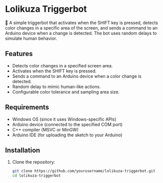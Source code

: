 # Lolikuza Triggerbot

🎯 A simple triggerbot that activates when the SHIFT key is pressed, detects color changes in a specific area of the screen, and sends a command to an Arduino device when a change is detected. The bot uses random delays to simulate human behavior.

## Features

- Detects color changes in a specified screen area.
- Activates when the SHIFT key is pressed.
- Sends a command to an Arduino device when a color change is detected.
- Random delay to mimic human-like actions.
- Configurable color tolerance and sampling area size.

## Requirements

- Windows OS (since it uses Windows-specific APIs)
- Arduino device (connected to the specified COM port)
- C++ compiler (MSVC or MinGW)
- Arduino IDE (for uploading the sketch to your Arduino)

## Installation

1. Clone the repository:

   ```bash
   git clone https://github.com/yourusername/lolikuza-triggerbot.git
   cd lolikuza-triggerbot
